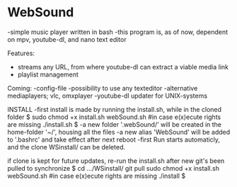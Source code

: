 # WebSound
-simple music player written in bash
-this program is, as of now, dependent on mpv, youtube-dl, and nano text editor


Features:
- streams any URL, from where youtube-dl can extract a viable media link
- playlist management

Coming:
-config-file
-possibility to use any texteditor
-alternative mediaplayers; vlc, omxplayer
-youtube-dl updater for UNIX-systems

INSTALL
-first install is made by running the install.sh, while in the cloned folder
$
sudo chmod +x install.sh webSound.sh     #in case e(x)ecute rights are missing
./install.sh
$
-a new folder '.webSound/' will be created in the home-folder '~/', housing all the files
-a new alias 'WebSound' will be added to '.bashrc' and take effect after next reboot
-first Run starts automaticly, and the clone WSinstall/ can be deleted.

if clone is kept for future updates, re-run the install.sh after new git's been pulled to synchronize
$
cd .../WSinstall/
git pull
sudo chmod +x install.sh webSound.sh     #in case e(x)ecute rights are missing
./install
$

